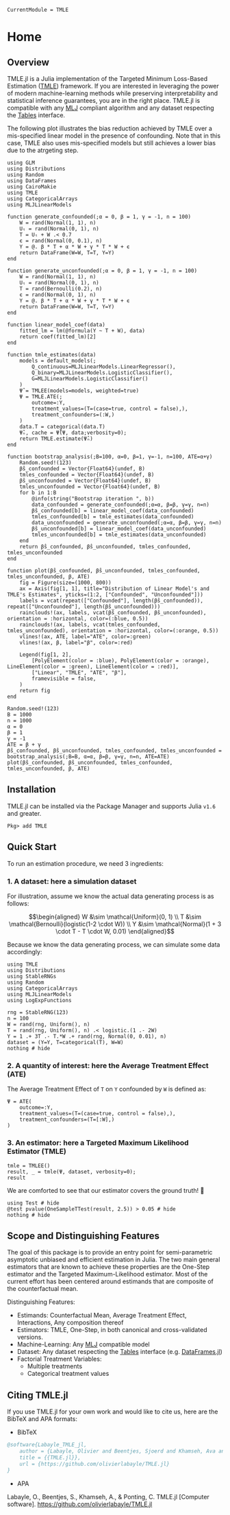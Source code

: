 ```@meta
CurrentModule = TMLE
```

# Home

## Overview

TMLE.jl is a Julia implementation of the Targeted Minimum Loss-Based Estimation ([TMLE](https://link.springer.com/book/10.1007/978-1-4419-9782-1)) framework. If you are interested in leveraging the power of modern machine-learning methods while preserving interpretability and statistical inference guarantees, you are in the right place. TMLE.jl is compatible with any [MLJ](https://alan-turing-institute.github.io/MLJ.jl/dev/) compliant algorithm and any dataset respecting the [Tables](https://tables.juliadata.org/stable/) interface.

The following plot illustrates the bias reduction achieved by TMLE over a mis-specified linear model in the presence of confounding. Note that in this case, TMLE also uses mis-specified models but still achieves a lower bias due to the atrgeting step.

```@eval
using GLM
using Distributions
using Random
using DataFrames
using CairoMakie
using TMLE
using CategoricalArrays
using MLJLinearModels

function generate_confounded(;α = 0, β = 1, γ = -1, n = 100)
    W = rand(Normal(1, 1), n)
    Uₜ = rand(Normal(0, 1), n)
    T = Uₜ + W .< 0.7
    ϵ = rand(Normal(0, 0.1), n)
    Y = @. β * T + α * W + γ * T * W + ϵ
    return DataFrame(W=W, T=T, Y=Y)
end

function generate_unconfounded(;α = 0, β = 1, γ = -1, n = 100)
    W = rand(Normal(1, 1), n)
    Uₜ = rand(Normal(0, 1), n)
    T = rand(Bernoulli(0.2), n)
    ϵ = rand(Normal(0, 1), n)
    Y = @. β * T + α * W + γ * T * W + ϵ
    return DataFrame(W=W, T=T, Y=Y)
end

function linear_model_coef(data)
    fitted_lm = lm(@formula(Y ~ T + W), data)
    return coef(fitted_lm)[2]
end

function tmle_estimates(data)
    models = default_models(;
        Q_continuous=MLJLinearModels.LinearRegressor(),
        Q_binary=MLJLinearModels.LogisticClassifier(),
        G=MLJLinearModels.LogisticClassifier()
    )
    Ψ̂ = TMLEE(models=models, weighted=true)
    Ψ = TMLE.ATE(;
        outcome=:Y, 
        treatment_values=(T=(case=true, control = false),),
        treatment_confounders=(:W,)
    )
    data.T = categorical(data.T)
    Ψ̂ₙ, cache = Ψ̂(Ψ, data;verbosity=0);
    return TMLE.estimate(Ψ̂ₙ)
end

function bootstrap_analysis(;B=100, α=0, β=1, γ=-1, n=100, ATE=α+γ)
    Random.seed!(123)
    β̂s_confounded = Vector{Float64}(undef, B)
    tmles_confounded = Vector{Float64}(undef, B)
    β̂s_unconfounded = Vector{Float64}(undef, B)
    tmles_unconfounded = Vector{Float64}(undef, B)
    for b in 1:B
        @info(string("Bootstrap iteration ", b))
        data_confounded = generate_confounded(;α=α, β=β, γ=γ, n=n)
        β̂s_confounded[b] = linear_model_coef(data_confounded)
        tmles_confounded[b] = tmle_estimates(data_confounded)
        data_unconfounded = generate_unconfounded(;α=α, β=β, γ=γ, n=n)
        β̂s_unconfounded[b] = linear_model_coef(data_unconfounded)
        tmles_unconfounded[b] = tmle_estimates(data_unconfounded)
    end
    return β̂s_confounded, β̂s_unconfounded, tmles_confounded, tmles_unconfounded
end

function plot(β̂s_confounded, β̂s_unconfounded, tmles_confounded, tmles_unconfounded, β, ATE)
    fig = Figure(size=(1000, 800))
    ax = Axis(fig[1, 1], title="Distribution of Linear Model's and TMLE's Estimates", yticks=(1:2, ["Confounded", "Unconfounded"]))
    labels = vcat(repeat(["Confounded"], length(β̂s_confounded)), repeat(["Unconfounded"], length(β̂s_unconfounded)))
    rainclouds!(ax, labels, vcat(β̂s_confounded, β̂s_unconfounded), orientation = :horizontal, color=(:blue, 0.5))
    rainclouds!(ax, labels, vcat(tmles_confounded, tmles_unconfounded), orientation = :horizontal, color=(:orange, 0.5))
    vlines!(ax, ATE, label="ATE", color=:green)
    vlines!(ax, β, label="β", color=:red)

    Legend(fig[1, 2], 
        [PolyElement(color = :blue), PolyElement(color = :orange), LineElement(color = :green), LineElement(color = :red)], 
        ["Linear", "TMLE", "ATE", "β"], 
        framevisible = false,
    )
    return fig
end

Random.seed!(123)
B = 1000
n = 1000
α = 0
β = 1
γ = -1
ATE = β + γ
β̂s_confounded, β̂s_unconfounded, tmles_confounded, tmles_unconfounded = bootstrap_analysis(;B=B, α=α, β=β, γ=γ, n=n, ATE=ATE)
plot(β̂s_confounded, β̂s_unconfounded, tmles_confounded, tmles_unconfounded, β, ATE)
```
## Installation

TMLE.jl can be installed via the Package Manager and supports Julia `v1.6` and greater.

```Pkg
Pkg> add TMLE
```

## Quick Start

To run an estimation procedure, we need 3 ingredients:

### 1. A dataset: here a simulation dataset

For illustration, assume we know the actual data generating process is as follows:

```math
\begin{aligned}
W  &\sim \mathcal{Uniform}(0, 1) \\
T  &\sim \mathcal{Bernoulli}(logistic(1-2 \cdot W)) \\
Y  &\sim \mathcal{Normal}(1 + 3 \cdot T - T \cdot W, 0.01)
\end{aligned}
```

Because we know the data generating process, we can simulate some data accordingly:

```@example quick-start
using TMLE
using Distributions
using StableRNGs
using Random
using CategoricalArrays
using MLJLinearModels
using LogExpFunctions

rng = StableRNG(123)
n = 100
W = rand(rng, Uniform(), n)
T = rand(rng, Uniform(), n) .< logistic.(1 .- 2W)
Y = 1 .+ 3T .- T.*W .+ rand(rng, Normal(0, 0.01), n)
dataset = (Y=Y, T=categorical(T), W=W)
nothing # hide
```

### 2. A quantity of interest: here the Average Treatment Effect (ATE)

The Average Treatment Effect of ``T`` on ``Y`` confounded by ``W`` is defined as:

```@example quick-start
Ψ = ATE(
    outcome=:Y, 
    treatment_values=(T=(case=true, control = false),), 
    treatment_confounders=(T=[:W],)
)
```

### 3. An estimator: here a Targeted Maximum Likelihood Estimator (TMLE)

```@example quick-start
tmle = TMLEE()
result, _ = tmle(Ψ, dataset, verbosity=0);
result
```

We are comforted to see that our estimator covers the ground truth! 🥳

```@example quick-start
using Test # hide
@test pvalue(OneSampleTTest(result, 2.5)) > 0.05 # hide
nothing # hide
```

## Scope and Distinguishing Features

The goal of this package is to provide an entry point for semi-parametric asymptotic unbiased and efficient estimation in Julia. The two main general estimators that are known to achieve these properties are the One-Step estimator and the Targeted Maximum-Likelihood estimator. Most of the current effort has been centered around estimands that are composite of the counterfactual mean.

Distinguishing Features:

- Estimands: Counterfactual Mean, Average Treatment Effect, Interactions, Any composition thereof
- Estimators: TMLE, One-Step, in both canonical and cross-validated versions.
- Machine-Learning: Any [MLJ](https://alan-turing-institute.github.io/MLJ.jl/stable/) compatible model
- Dataset: Any dataset respecting the [Tables](https://tables.juliadata.org/stable/) interface (e.g. [DataFrames.jl](https://dataframes.juliadata.org/stable/))
- Factorial Treatment Variables:
  - Multiple treatments
  - Categorical treatment values

## Citing TMLE.jl

If you use TMLE.jl for your own work and would like to cite us, here are the BibTeX and APA formats:

- BibTeX

```bibtex
@software{Labayle_TMLE_jl,
    author = {Labayle, Olivier and Beentjes, Sjoerd and Khamseh, Ava and Ponting, Chris},
    title = {{TMLE.jl}},
    url = {https://github.com/olivierlabayle/TMLE.jl}
}
```

- APA

Labayle, O., Beentjes, S., Khamseh, A., & Ponting, C. TMLE.jl [Computer software]. https://github.com/olivierlabayle/TMLE.jl